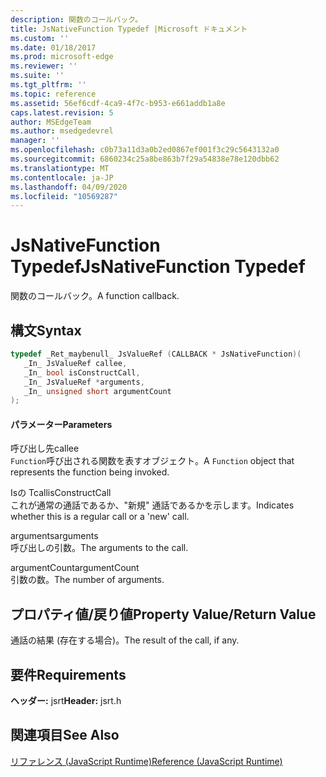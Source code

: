 ```yaml
---
description: 関数のコールバック。
title: JsNativeFunction Typedef |Microsoft ドキュメント
ms.custom: ''
ms.date: 01/18/2017
ms.prod: microsoft-edge
ms.reviewer: ''
ms.suite: ''
ms.tgt_pltfrm: ''
ms.topic: reference
ms.assetid: 56ef6cdf-4ca9-4f7c-b953-e661addb1a8e
caps.latest.revision: 5
author: MSEdgeTeam
ms.author: msedgedevrel
manager: ''
ms.openlocfilehash: c0b73a11d3a0b2ed0867ef001f3c29c5643132a0
ms.sourcegitcommit: 6860234c25a8be863b7f29a54838e78e120dbb62
ms.translationtype: MT
ms.contentlocale: ja-JP
ms.lasthandoff: 04/09/2020
ms.locfileid: "10569287"
---
```

# <span data-ttu-id="48287-103">JsNativeFunction Typedef</span><span class="sxs-lookup"><span data-stu-id="48287-103">JsNativeFunction Typedef</span></span>
<span data-ttu-id="48287-104">関数のコールバック。</span><span class="sxs-lookup"><span data-stu-id="48287-104">A function callback.</span></span>  
  
## <span data-ttu-id="48287-105">構文</span><span class="sxs-lookup"><span data-stu-id="48287-105">Syntax</span></span>  
  
```cpp  
typedef _Ret_maybenull_ JsValueRef (CALLBACK * JsNativeFunction)(  
   _In_ JsValueRef callee,  
   _In_ bool isConstructCall,  
   _In_ JsValueRef *arguments,  
   _In_ unsigned short argumentCount  
);  
```  
  
#### <span data-ttu-id="48287-106">パラメーター</span><span class="sxs-lookup"><span data-stu-id="48287-106">Parameters</span></span>  
 <span data-ttu-id="48287-107">呼び出し先</span><span class="sxs-lookup"><span data-stu-id="48287-107">callee</span></span>  
 <span data-ttu-id="48287-108">`Function`呼び出される関数を表すオブジェクト。</span><span class="sxs-lookup"><span data-stu-id="48287-108">A `Function` object that represents the function being invoked.</span></span>  
  
 <span data-ttu-id="48287-109">Isの Tcall</span><span class="sxs-lookup"><span data-stu-id="48287-109">isConstructCall</span></span>  
 <span data-ttu-id="48287-110">これが通常の通話であるか、"新規" 通話であるかを示します。</span><span class="sxs-lookup"><span data-stu-id="48287-110">Indicates whether this is a regular call or a 'new' call.</span></span>  
  
 <span data-ttu-id="48287-111">arguments</span><span class="sxs-lookup"><span data-stu-id="48287-111">arguments</span></span>  
 <span data-ttu-id="48287-112">呼び出しの引数。</span><span class="sxs-lookup"><span data-stu-id="48287-112">The arguments to the call.</span></span>  
  
 <span data-ttu-id="48287-113">argumentCount</span><span class="sxs-lookup"><span data-stu-id="48287-113">argumentCount</span></span>  
 <span data-ttu-id="48287-114">引数の数。</span><span class="sxs-lookup"><span data-stu-id="48287-114">The number of arguments.</span></span>  
  
## <span data-ttu-id="48287-115">プロパティ値/戻り値</span><span class="sxs-lookup"><span data-stu-id="48287-115">Property Value/Return Value</span></span>  
 <span data-ttu-id="48287-116">通話の結果 (存在する場合)。</span><span class="sxs-lookup"><span data-stu-id="48287-116">The result of the call, if any.</span></span>  
  
## <span data-ttu-id="48287-117">要件</span><span class="sxs-lookup"><span data-stu-id="48287-117">Requirements</span></span>  
 <span data-ttu-id="48287-118">**ヘッダー:** jsrt</span><span class="sxs-lookup"><span data-stu-id="48287-118">**Header:** jsrt.h</span></span>  
  
## <span data-ttu-id="48287-119">関連項目</span><span class="sxs-lookup"><span data-stu-id="48287-119">See Also</span></span>  
 [<span data-ttu-id="48287-120">リファレンス (JavaScript Runtime)</span><span class="sxs-lookup"><span data-stu-id="48287-120">Reference (JavaScript Runtime)</span></span>](../chakra-hosting/reference-javascript-runtime.md)